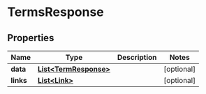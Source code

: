 

# TermsResponse


## Properties

| Name | Type | Description | Notes |
|------------ | ------------- | ------------- | -------------|
|**data** | [**List&lt;TermResponse&gt;**](TermResponse.md) |  |  [optional] |
|**links** | [**List&lt;Link&gt;**](Link.md) |  |  [optional] |



